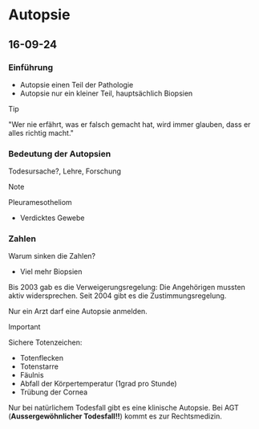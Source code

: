 # Autopsie

## 16-09-24



### Einführung

- Autopsie einen Teil der Pathologie
- Autopsie nur ein kleiner Teil, hauptsächlich Biopsien



> [!TIP]
>
> "Wer nie erfährt, was er falsch gemacht hat, wird immer glauben, dass er alles richtig macht."



### Bedeutung der Autopsien

Todesursache?, Lehre, Forschung



> [!NOTE]
>
> Pleuramesotheliom
>
> - Verdicktes Gewebe



### Zahlen

Warum sinken die Zahlen?

- Viel mehr Biopsien



Bis 2003 gab es die Verweigerungsregelung: Die Angehörigen mussten aktiv widersprechen. Seit 2004 gibt es die Zustimmungsregelung.



Nur ein Arzt darf eine Autopsie anmelden.



> [!IMPORTANT]
>
> Sichere Totenzeichen:
>
> - Totenflecken
> - Totenstarre
> - Fäulnis
> - Abfall der Körpertemperatur (1grad pro Stunde)
> - Trübung der Cornea



Nur bei natürlichem Todesfall gibt es eine klinische Autopsie. Bei AGT (**Aussergewöhnlicher Todesfall!!**) kommt es zur Rechtsmedizin.
